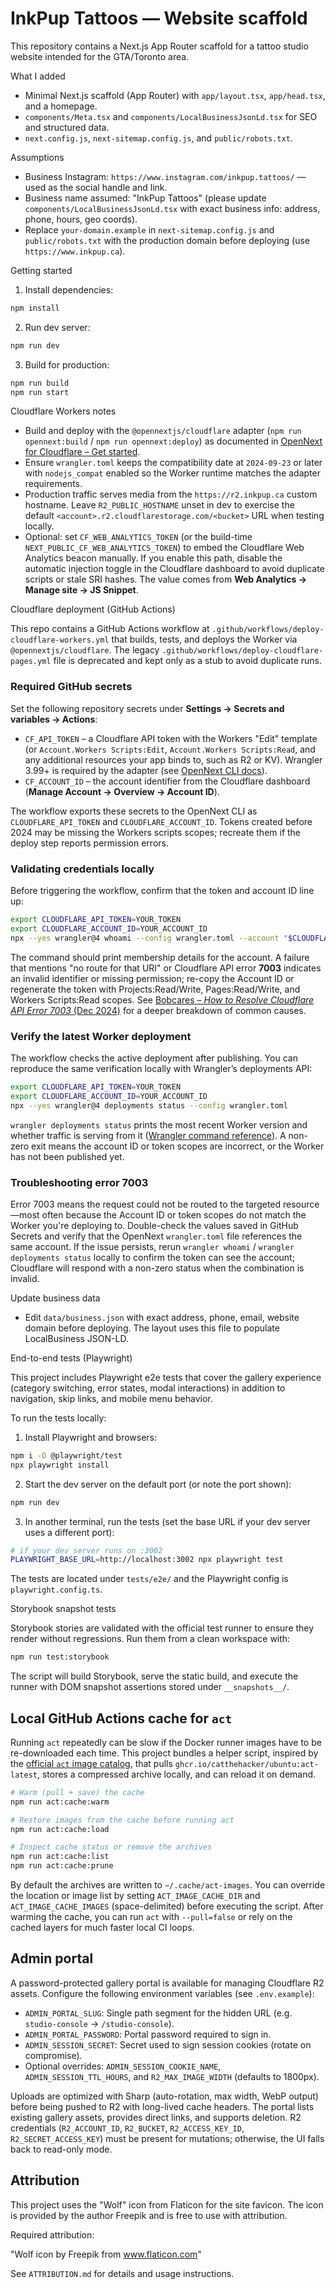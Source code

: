 # InkPup Tattoos — Website scaffold

This repository contains a Next.js App Router scaffold for a tattoo studio website intended for the GTA/Toronto area.

What I added
- Minimal Next.js scaffold (App Router) with `app/layout.tsx`, `app/head.tsx`, and a homepage.
- `components/Meta.tsx` and `components/LocalBusinessJsonLd.tsx` for SEO and structured data.
- `next.config.js`, `next-sitemap.config.js`, and `public/robots.txt`.

Assumptions
- Business Instagram: `https://www.instagram.com/inkpup.tattoos/` — used as the social handle and link.
- Business name assumed: "InkPup Tattoos" (please update `components/LocalBusinessJsonLd.tsx` with exact business info: address, phone, hours, geo coords).
- Replace `your-domain.example` in `next-sitemap.config.js` and `public/robots.txt` with the production domain before deploying (use `https://www.inkpup.ca`).

Getting started
1. Install dependencies:
```bash
npm install
```
2. Run dev server:
```bash
npm run dev
```
3. Build for production:
```bash
npm run build
npm run start
```

Cloudflare Workers notes
- Build and deploy with the `@opennextjs/cloudflare` adapter (`npm run opennext:build` / `npm run opennext:deploy`) as documented in [OpenNext for Cloudflare – Get started](https://opennext.js.org/cloudflare/get-started).
- Ensure `wrangler.toml` keeps the compatibility date at `2024-09-23` or later with `nodejs_compat` enabled so the Worker runtime matches the adapter requirements.
- Production traffic serves media from the `https://r2.inkpup.ca` custom hostname. Leave `R2_PUBLIC_HOSTNAME` unset in dev to exercise the default `<account>.r2.cloudflarestorage.com/<bucket>` URL when testing locally.
- Optional: set `CF_WEB_ANALYTICS_TOKEN` (or the build-time `NEXT_PUBLIC_CF_WEB_ANALYTICS_TOKEN`) to embed the Cloudflare Web Analytics beacon manually. If you enable this path, disable the automatic injection toggle in the Cloudflare dashboard to avoid duplicate scripts or stale SRI hashes. The value comes from **Web Analytics → Manage site → JS Snippet**.

Cloudflare deployment (GitHub Actions)

This repo contains a GitHub Actions workflow at `.github/workflows/deploy-cloudflare-workers.yml` that builds, tests, and deploys the Worker via `@opennextjs/cloudflare`. The legacy `.github/workflows/deploy-cloudflare-pages.yml` file is deprecated and kept only as a stub to avoid duplicate runs.

### Required GitHub secrets

Set the following repository secrets under **Settings → Secrets and variables → Actions**:

- `CF_API_TOKEN` – a Cloudflare API token with the Workers "Edit" template (or `Account.Workers Scripts:Edit`, `Account.Workers Scripts:Read`, and any additional resources your app binds to, such as R2 or KV). Wrangler 3.99+ is required by the adapter (see [OpenNext CLI docs](https://opennext.js.org/cloudflare/cli)).
- `CF_ACCOUNT_ID` – the account identifier from the Cloudflare dashboard (**Manage Account → Overview → Account ID**).

The workflow exports these secrets to the OpenNext CLI as `CLOUDFLARE_API_TOKEN` and `CLOUDFLARE_ACCOUNT_ID`. Tokens created before 2024 may be missing the Workers scripts scopes; recreate them if the deploy step reports permission errors.

### Validating credentials locally

Before triggering the workflow, confirm that the token and account ID line up:

```bash
export CLOUDFLARE_API_TOKEN=YOUR_TOKEN
export CLOUDFLARE_ACCOUNT_ID=YOUR_ACCOUNT_ID
npx --yes wrangler@4 whoami --config wrangler.toml --account "$CLOUDFLARE_ACCOUNT_ID"
```

The command should print membership details for the account. A failure that mentions "no route for that URI" or Cloudflare API error **7003** indicates an invalid identifier or missing permission; re-copy the Account ID or regenerate the token with Projects:Read/Write, Pages:Read/Write, and Workers Scripts:Read scopes. See [Bobcares – *How to Resolve Cloudflare API Error 7003* (Dec 2024)](https://bobcares.com/blog/cloudflare-api-error-7003/) for a deeper breakdown of common causes.

### Verify the latest Worker deployment

The workflow checks the active deployment after publishing. You can reproduce the same verification locally with Wrangler’s deployments API:

```bash
export CLOUDFLARE_API_TOKEN=YOUR_TOKEN
export CLOUDFLARE_ACCOUNT_ID=YOUR_ACCOUNT_ID
npx --yes wrangler@4 deployments status --config wrangler.toml
```

`wrangler deployments status` prints the most recent Worker version and whether traffic is serving from it ([Wrangler command reference](https://developers.cloudflare.com/workers/wrangler/commands/#deployments)). A non-zero exit means the account ID or token scopes are incorrect, or the Worker has not been published yet.

### Troubleshooting error 7003

Error 7003 means the request could not be routed to the targeted resource—most often because the Account ID or token scopes do not match the Worker you're deploying to. Double-check the values saved in GitHub Secrets and verify that the OpenNext `wrangler.toml` file references the same account. If the issue persists, rerun `wrangler whoami` / `wrangler deployments status` locally to confirm the token can see the account; Cloudflare will respond with a non-zero status when the combination is invalid.

Update business data
- Edit `data/business.json` with exact address, phone, email, website domain before deploying. The layout uses this file to populate LocalBusiness JSON-LD.

End-to-end tests (Playwright)

This project includes Playwright e2e tests that cover the gallery experience (category switching, error states, modal interactions) in addition to navigation, skip links, and mobile menu behavior.

To run the tests locally:

1. Install Playwright and browsers:

```bash
npm i -D @playwright/test
npx playwright install
```

2. Start the dev server on the default port (or note the port shown):

```bash
npm run dev
```

3. In another terminal, run the tests (set the base URL if your dev server uses a different port):

```bash
# if your dev server runs on :3002
PLAYWRIGHT_BASE_URL=http://localhost:3002 npx playwright test
```

The tests are located under `tests/e2e/` and the Playwright config is `playwright.config.ts`.

Storybook snapshot tests

Storybook stories are validated with the official test runner to ensure they render without regressions. Run them from a clean workspace with:

```bash
npm run test:storybook
```

The script will build Storybook, serve the static build, and execute the runner with DOM snapshot assertions stored under `__snapshots__/`.

## Local GitHub Actions cache for `act`

Running `act` repeatedly can be slow if the Docker runner images have to be re-downloaded each time. This project bundles a helper script, inspired by the [official `act` image catalog](https://github.com/nektos/act/blob/master/IMAGES.md), that pulls `ghcr.io/catthehacker/ubuntu:act-latest`, stores a compressed archive locally, and can reload it on demand.

```bash
# Warm (pull + save) the cache
npm run act:cache:warm

# Restore images from the cache before running act
npm run act:cache:load

# Inspect cache status or remove the archives
npm run act:cache:list
npm run act:cache:prune
```

By default the archives are written to `~/.cache/act-images`. You can override the location or image list by setting `ACT_IMAGE_CACHE_DIR` and `ACT_IMAGE_CACHE_IMAGES` (space-delimited) before executing the script. After warming the cache, you can run `act` with `--pull=false` or rely on the cached layers for much faster local CI loops.

## Admin portal

A password-protected gallery portal is available for managing Cloudflare R2 assets. Configure the following environment variables (see `.env.example`):

- `ADMIN_PORTAL_SLUG`: Single path segment for the hidden URL (e.g. `studio-console` -> `/studio-console`).
- `ADMIN_PORTAL_PASSWORD`: Portal password required to sign in.
- `ADMIN_SESSION_SECRET`: Secret used to sign session cookies (rotate on compromise).
- Optional overrides: `ADMIN_SESSION_COOKIE_NAME`, `ADMIN_SESSION_TTL_HOURS`, and `R2_MAX_IMAGE_WIDTH` (defaults to 1800px).

Uploads are optimized with Sharp (auto-rotation, max width, WebP output) before being pushed to R2 with long-lived cache headers. The portal lists existing gallery assets, provides direct links, and supports deletion. R2 credentials (`R2_ACCOUNT_ID`, `R2_BUCKET`, `R2_ACCESS_KEY_ID`, `R2_SECRET_ACCESS_KEY`) must be present for mutations; otherwise, the UI falls back to read-only mode.

## Attribution

This project uses the "Wolf" icon from Flaticon for the site favicon. The icon is provided by the author Freepik and is free to use with attribution.

Required attribution:

"Wolf icon by Freepik from www.flaticon.com"

See `ATTRIBUTION.md` for details and usage instructions.
